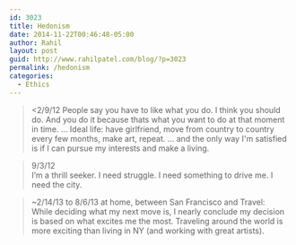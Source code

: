 ```yaml
---
id: 3023
title: Hedonism
date: 2014-11-22T00:46:48-05:00
author: Rahil
layout: post
guid: http://www.rahilpatel.com/blog/?p=3023
permalink: /hedonism
categories:
  - Ethics
---
```

> <2/9/12 People say you have to like what you do. I think you should do. And you do it because thats what you want to do at that moment in time. ... Ideal life: have girlfriend, move from country to country every few months, make art, repeat. ... and the only way I'm satisfied is if I can pursue my interests and make a living. 

> 9/3/12  
> I&#8217;m a thrill seeker. I need struggle. I need something to drive me. I need the city.

> ~2/14/13 to 8/6/13 at home, between San Francisco and Travel:  
> While deciding what my next move is, I nearly conclude my decision is based on what excites me the most. Traveling around the world is more exciting than living in NY (and working with great artists).